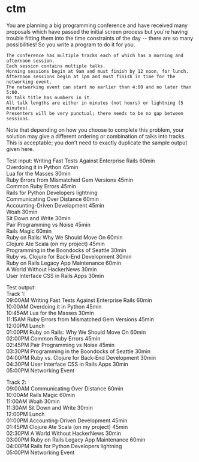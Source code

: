 # ctm

You are planning a big programming conference and have received many proposals which have passed the initial screen process but you're having trouble fitting them into the time constraints of the day -- there are so many possibilities! So you write a program to do it for you.

    The conference has multiple tracks each of which has a morning and afternoon session.
    Each session contains multiple talks.
    Morning sessions begin at 9am and must finish by 12 noon, for lunch.
    Afternoon sessions begin at 1pm and must finish in time for the networking event.
    The networking event can start no earlier than 4:00 and no later than 5:00.
    No talk title has numbers in it.
    All talk lengths are either in minutes (not hours) or lightning (5 minutes).
    Presenters will be very punctual; there needs to be no gap between sessions.


Note that depending on how you choose to complete this problem, your solution may give a different ordering or combination of talks into tracks. This is acceptable; you don’t need to exactly duplicate the sample output given here.

Test input:
Writing Fast Tests Against Enterprise Rails 60min <br />
Overdoing it in Python 45min <br />
Lua for the Masses 30min <br />
Ruby Errors from Mismatched Gem Versions 45min <br />
Common Ruby Errors 45min <br />
Rails for Python Developers lightning <br />
Communicating Over Distance 60min <br />
Accounting-Driven Development 45min <br />
Woah 30min <br />
Sit Down and Write 30min <br />
Pair Programming vs Noise 45min <br />
Rails Magic 60min <br />
Ruby on Rails: Why We Should Move On 60min <br />
Clojure Ate Scala (on my project) 45min <br />
Programming in the Boondocks of Seattle 30min <br />
Ruby vs. Clojure for Back-End Development 30min <br />
Ruby on Rails Legacy App Maintenance 60min <br />
A World Without HackerNews 30min <br />
User Interface CSS in Rails Apps 30min <br />

Test output: <br />
Track 1:<br />
09:00AM Writing Fast Tests Against Enterprise Rails 60min<br />
10:00AM Overdoing it in Python 45min<br />
10:45AM Lua for the Masses 30min<br />
11:15AM Ruby Errors from Mismatched Gem Versions 45min<br />
12:00PM Lunch<br />
01:00PM Ruby on Rails: Why We Should Move On 60min<br />
02:00PM Common Ruby Errors 45min<br />
02:45PM Pair Programming vs Noise 45min<br />
03:30PM Programming in the Boondocks of Seattle 30min<br />
04:00PM Ruby vs. Clojure for Back-End Development 30min<br />
04:30PM User Interface CSS in Rails Apps 30min<br />
05:00PM Networking Event<br />

Track 2:<br />
09:00AM Communicating Over Distance 60min<br />
10:00AM Rails Magic 60min<br />
11:00AM Woah 30min<br />
11:30AM Sit Down and Write 30min<br />
12:00PM Lunch<br />
01:00PM Accounting-Driven Development 45min<br />
01:45PM Clojure Ate Scala (on my project) 45min<br />
02:30PM A World Without HackerNews 30min<br />
03:00PM Ruby on Rails Legacy App Maintenance 60min<br />
04:00PM Rails for Python Developers lightning<br />
05:00PM Networking Event<br />
